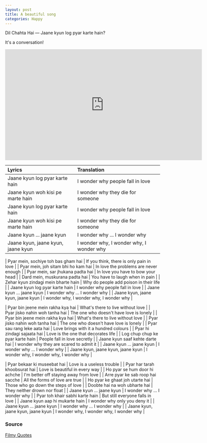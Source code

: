 ```yaml
---
layout: post
title: A beautiful song
categories: Happy
---
```


Dil Chahta Hai — Jaane kyun log pyar karte hain?

It's a conversation!

<iframe
    id='ivplayer'
    width='640'
    height='360'
    src='https://invidious.kavin.rocks/embed/zz5KauCbjPI'
    style='border:none;'
>
</iframe>

<br>

|              Lyrics                   |         Translation       |
|:--------------------------------------|:--------------------------|
| Jaane kyun log pyar karte hain        | I wonder why people fall in love |
| Jaane kyun woh kisi pe marte hain     | I wonder why they die for someone |
| Jaane kyun log pyar karte hain        | I wonder why people fall in love |
| Jaane kyun woh kisi pe marte hain     | I wonder why they die for someone |
| Jaane kyun ... jaane kyun             | I wonder why ... I wonder why |
| Jaane kyun, jaane kyun, jaane kyun    | I wonder why, I wonder why, I wonder why |

| Pyar mein, sochiye toh bas gham hai   | If you think, there is only pain in love |
| Pyar mein, joh sitam bhi ho kam hai   | In love the problems are never enough |
| Pyar mein, sar jhukana padta hai      | In love you have to bow your head |
| Dard mein, muskurana padta hai        | You have to laugh when in pain |
| Zehar kyun zindagi mein bharte hain   | Why do people add poison in their life |
| Jaane kyun log pyar karte hain        | I wonder why people fall in love |
| Jaane kyun ... jaane kyun             | I wonder why ... I wonder why |
| Jaane kyun, jaane kyun, jaane kyun    | I wonder why, I wonder why, I wonder why |

| Pyar bin jeene mein rakha kya hai     | What's there to live without love |
| Pyar jisko nahin woh tanha hai        | The one who doesn't have love is lonely |
| Pyar bin jeene mein rakha kya hai     | What's there to live without love |
| Pyar jisko nahin woh tanha hai        | The one who doesn't have love is lonely |
| Pyar sau rang leke aata hai           | Love brings with it a hundred colours |
| Pyar hi zindagi sajaata hai           | Love is the one that decorates life |
| Log chup chup ke pyar karte hain      | People fall in love secretly |
| Jaane kyun saaf kehte darte hai       | I wonder why they are scared to admit it |
| Jaane kyun ... jaane kyun             | I wonder why ... I wonder why |
| Jaane kyun, jaane kyun, jaane kyun    | I wonder why, I wonder why, I wonder why |

| Pyar bekaar ki museebat hai           | Love is a useless trouble |
| Pyar har tarah khoobsurat hai         | Love is beautiful in every way |
| Ho pyar se hum door hi achche         | I'm better off staying away from love |
| Arre pyar ke sab roop hai sacche      | All the forms of love are true |
| Ho pyar ke ghaat joh utarte hai       | Those who go down the steps of love |
| Doobte hai na woh ubharte hai         | They neither drown nor float |
| Jaane kyun ... jaane kyun             | I wonder why ... I wonder why |
| Pyar toh khair sabhi karte hain       | But still everyone falls in love |
| Jaane kyun aap hi mukarte hain        | I wonder why only you deny it |
| Jaane kyun ... jaane kyun             | I wonder why ... I wonder why |
| Jaane kyun, jaane kyun, jaane kyun    | I wonder why, I wonder why, I wonder why |

### Source

[Filmy Quotes](https://www.filmyquotes.com/songs/112)
